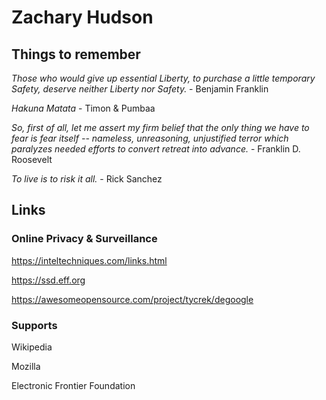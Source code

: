 # Zachary Hudson 


## Things to remember

*Those who would give up essential Liberty, to purchase a little temporary Safety, deserve neither Liberty nor Safety.* - Benjamin Franklin


*Hakuna Matata* - Timon & Pumbaa


*So, first of all, let me assert my firm belief that the only thing we have to fear is fear itself -- nameless, unreasoning, unjustified terror which paralyzes needed efforts to convert retreat into advance.* - Franklin D. Roosevelt


*To live is to risk it all.* - Rick Sanchez



## Links

### Online Privacy & Surveillance 

https://inteltechniques.com/links.html

https://ssd.eff.org

https://awesomeopensource.com/project/tycrek/degoogle


### Supports

Wikipedia

Mozilla

Electronic Frontier Foundation




